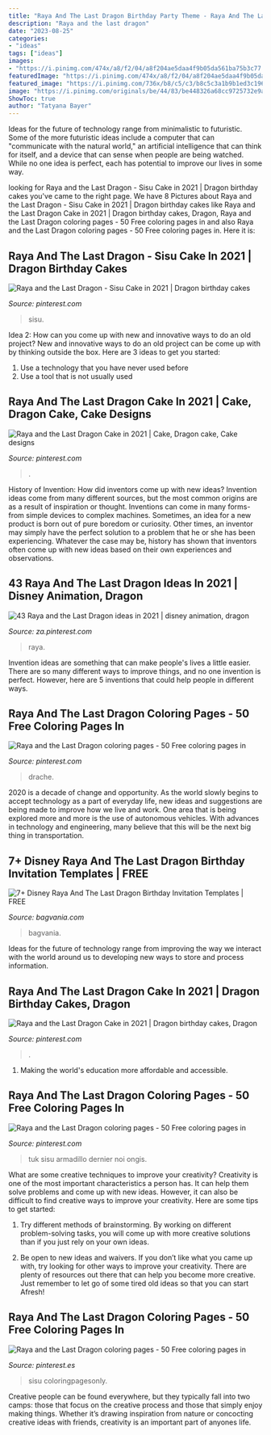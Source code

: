 ```yaml
---
title: "Raya And The Last Dragon Birthday Party Theme - Raya And The Last Dragon Coloring Pages"
description: "Raya and the last dragon"
date: "2023-08-25"
categories:
- "ideas"
tags: ["ideas"]
images:
- "https://i.pinimg.com/474x/a8/f2/04/a8f204ae5daa4f9b05da561ba75b3c77.jpg"
featuredImage: "https://i.pinimg.com/474x/a8/f2/04/a8f204ae5daa4f9b05da561ba75b3c77.jpg"
featured_image: "https://i.pinimg.com/736x/b8/c5/c3/b8c5c3a1b9b1ed3c19648b552d67da64.jpg"
image: "https://i.pinimg.com/originals/be/44/83/be448326a68cc9725732e9a6722a2072.jpg"
ShowToc: true
author: "Tatyana Bayer"
---
```



Ideas for the future of technology range from minimalistic to futuristic. Some of the more futuristic ideas include a computer that can "communicate with the natural world," an artificial intelligence that can think for itself, and a device that can sense when people are being watched. While no one idea is perfect, each has potential to improve our lives in some way.

	

		
looking for Raya and the Last Dragon - Sisu Cake in 2021 | Dragon birthday cakes you've came to the right page. We have 8 Pictures about Raya and the Last Dragon - Sisu Cake in 2021 | Dragon birthday cakes like Raya and the Last Dragon Cake in 2021 | Dragon birthday cakes, Dragon, Raya and the Last Dragon coloring pages - 50 Free coloring pages in and also Raya and the Last Dragon coloring pages - 50 Free coloring pages in. Here it is:
		
    
## Raya And The Last Dragon - Sisu Cake In 2021 | Dragon Birthday Cakes

<img loading=lazy src="https://i.pinimg.com/originals/39/f9/41/39f941044fd0f248a7f62785e9dab38c.jpg" onerror="this.onerror=null;this.src='https://tse4.mm.bing.net/th?id=OIP.Gbx1_aaVF9W1t5uDL7wl_AHaHa&amp;pid=15.1';" alt="Raya and the Last Dragon - Sisu Cake in 2021 | Dragon birthday cakes">

_Source: pinterest.com_

>sisu. 

	

Idea 2: How can you come up with new and innovative ways to do an old project?
New and innovative ways to do an old project can be come up with by thinking outside the box. Here are 3 ideas to get you started: 
1. Use a technology that you have never used before 
2. Use a tool that is not usually used 

    
## Raya And The Last Dragon Cake In 2021 | Cake, Dragon Cake, Cake Designs

<img loading=lazy src="https://i.pinimg.com/originals/be/44/83/be448326a68cc9725732e9a6722a2072.jpg" onerror="this.onerror=null;this.src='https://tse4.mm.bing.net/th?id=OIP.6vU_Wx8vWSi8-2PVhxUUjgHaJ4&amp;pid=15.1';" alt="Raya and the Last Dragon Cake in 2021 | Cake, Dragon cake, Cake designs">

_Source: pinterest.com_

>. 

	

History of Invention: How did inventors come up with new ideas?
Invention ideas come from many different sources, but the most common origins are as a result of inspiration or thought. Inventions can come in many forms- from simple devices to complex machines. Sometimes, an idea for a new product is born out of pure boredom or curiosity. Other times, an inventor may simply have the perfect solution to a problem that he or she has been experiencing. Whatever the case may be, history has shown that inventors often come up with new ideas based on their own experiences and observations.

    
## 43 Raya And The Last Dragon Ideas In 2021 | Disney Animation, Dragon

<img loading=lazy src="https://i.pinimg.com/474x/a8/f2/04/a8f204ae5daa4f9b05da561ba75b3c77.jpg" onerror="this.onerror=null;this.src='https://tse3.mm.bing.net/th?id=OIP.83ewpriOOPlQefIgIVabUAAAAA&amp;pid=15.1';" alt="43 Raya and the Last Dragon ideas in 2021 | disney animation, dragon">

_Source: za.pinterest.com_

>raya. 

	

Invention ideas are something that can make people's lives a little easier. There are so many different ways to improve things, and no one invention is perfect. However, here are 5 inventions that could help people in different ways.

    
## Raya And The Last Dragon Coloring Pages - 50 Free Coloring Pages In

<img loading=lazy src="https://i.pinimg.com/736x/b8/c5/c3/b8c5c3a1b9b1ed3c19648b552d67da64.jpg" onerror="this.onerror=null;this.src='https://tse4.mm.bing.net/th?id=OIP.W_oRH7EG8QccJVeCxeODdQHaJV&amp;pid=15.1';" alt="Raya and the Last Dragon coloring pages - 50 Free coloring pages in">

_Source: pinterest.com_

>drache. 

	

2020 is a decade of change and opportunity. As the world slowly begins to accept technology as a part of everyday life, new ideas and suggestions are being made to improve how we live and work. One area that is being explored more and more is the use of autonomous vehicles. With advances in technology and engineering, many believe that this will be the next big thing in transportation.

    
## 7+ Disney Raya And The Last Dragon Birthday Invitation Templates | FREE

<img loading=lazy src="https://bagvania.b-cdn.net/wp-content/uploads/2021/06/7-Disney-Raya-And-The-Last-Dragon-Birthday-Invitation-Templates-For-Your-Kids-Upcoming-Birthday-1200x1680.jpg" onerror="this.onerror=null;this.src='https://tse3.mm.bing.net/th?id=OIP.DOaUiWR2nGZaOiZez1uu6gHaKX&amp;pid=15.1';" alt="7+ Disney Raya And The Last Dragon Birthday Invitation Templates | FREE">

_Source: bagvania.com_

>bagvania. 

	

Ideas for the future of technology range from improving the way we interact with the world around us to developing new ways to store and process information.

    
## Raya And The Last Dragon Cake In 2021 | Dragon Birthday Cakes, Dragon

<img loading=lazy src="https://i.pinimg.com/736x/2b/6c/ef/2b6cef71e8f8270429e8baf60267e3f0.jpg" onerror="this.onerror=null;this.src='https://tse2.mm.bing.net/th?id=OIP.tB0gppFVAxpWmtQ3ryBFagHaJR&amp;pid=15.1';" alt="Raya and the Last Dragon Cake in 2021 | Dragon birthday cakes, Dragon">

_Source: pinterest.com_

>. 

	

1. Making the world's education more affordable and accessible. 

    
## Raya And The Last Dragon Coloring Pages - 50 Free Coloring Pages In

<img loading=lazy src="https://i.pinimg.com/736x/31/6a/2e/316a2ec34e3cc821841d87352cd40541.jpg" onerror="this.onerror=null;this.src='https://tse2.mm.bing.net/th?id=OIP.toiJYGvhJZ7oCqI7t1WM0wHaGn&amp;pid=15.1';" alt="Raya and the Last Dragon coloring pages - 50 Free coloring pages in">

_Source: pinterest.com_

>tuk sisu armadillo dernier noi ongis. 

	

What are some creative techniques to improve your creativity?
Creativity is one of the most important characteristics a person has. It can help them solve problems and come up with new ideas. However, it can also be difficult to find creative ways to improve your creativity. Here are some tips to get started: 
1. Try different methods of brainstorming. By working on different problem-solving tasks, you will come up with more creative solutions than if you just rely on your own ideas.

2. Be open to new ideas and waivers. If you don’t like what you came up with, try looking for other ways to improve your creativity. There are plenty of resources out there that can help you become more creative. Just remember to let go of some tired old ideas so that you can start Afresh!

    
## Raya And The Last Dragon Coloring Pages - 50 Free Coloring Pages In

<img loading=lazy src="https://i.pinimg.com/originals/a5/38/d1/a538d11bf7e6845e3683341c3347b8f2.jpg" onerror="this.onerror=null;this.src='https://tse4.mm.bing.net/th?id=OIP.f1nF-kRLO_MogNDSsjIEywHaJV&amp;pid=15.1';" alt="Raya and the Last Dragon coloring pages - 50 Free coloring pages in">

_Source: pinterest.es_

>sisu coloringpagesonly. 

	

Creative people can be found everywhere, but they typically fall into two camps: those that focus on the creative process and those that simply enjoy making things. Whether it’s drawing inspiration from nature or concocting creative ideas with friends, creativity is an important part of anyones life.

